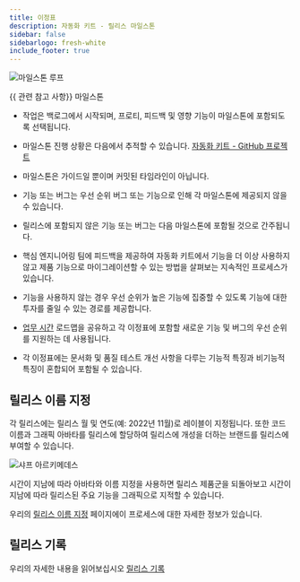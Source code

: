 ```yaml
---
title: 이정표
description: 자동화 키트 - 릴리스 마일스톤
sidebar: false
sidebarlogo: fresh-white
include_footer: true
---
```

![마일스톤 루프](/images/milestone-loop.png)

{{ 관련 참고 사항<product-name>}} 마일스톤

- 작업은 백로그에서 시작되며, 프로티, 피드백 및 영향 기능이 마일스톤에 포함되도록 선택됩니다.

- 마일스톤 진행 상황은 다음에서 추적할 수 있습니다. [자동화 키트 - GitHub 프로젝트](https://github.com/orgs/microsoft/projects/486)

- 마일스톤은 가이드일 뿐이며 커밋된 타임라인이 아닙니다.

- 기능 또는 버그는 우선 순위 버그 또는 기능으로 인해 각 마일스톤에 제공되지 않을 수 있습니다.

- 릴리스에 포함되지 않은 기능 또는 버그는 다음 마일스톤에 포함될 것으로 간주됩니다.

- 핵심 엔지니어링 팀에 피드백을 제공하여 자동화 키트에서 기능을 더 이상 사용하지 않고 제품 기능으로 마이그레이션할 수 있는 방법을 살펴보는 지속적인 프로세스가 있습니다.

- 기능을 사용하지 않는 경우 우선 순위가 높은 기능에 집중할 수 있도록 기능에 대한 투자를 줄일 수 있는 경로를 제공합니다.

- [업무 시간](/ko/office-hours) 로드맵을 공유하고 각 이정표에 포함할 새로운 기능 및 버그의 우선 순위를 지원하는 데 사용됩니다.

- 각 이정표에는 문서화 및 품질 테스트 개선 사항을 다루는 기능적 특징과 비기능적 특징이 혼합되어 포함될 수 있습니다.

## 릴리스 이름 지정

각 릴리스에는 릴리스 월 및 연도(예: 2022년 11월)로 레이블이 지정됩니다. 또한 코드 이름과 그래픽 아바타를 릴리스에 할당하여 릴리스에 개성을 더하는 브랜드를 릴리스에 부여할 수 있습니다.

![샤프 아르키메데스](/images/sharp-archimedes.png)

시간이 지남에 따라 아바타와 이름 지정을 사용하면 릴리스 제품군을 되돌아보고 시간이 지남에 따라 릴리스된 주요 기능을 그래픽으로 지적할 수 있습니다.

우리의 [릴리스 이름 지정](/ko/releases/naming) 페이지에이 프로세스에 대한 자세한 정보가 있습니다.

## 릴리스 기록

우리의 자세한 내용을 읽어보십시오 [릴리스 기록](/ko/releases/)
